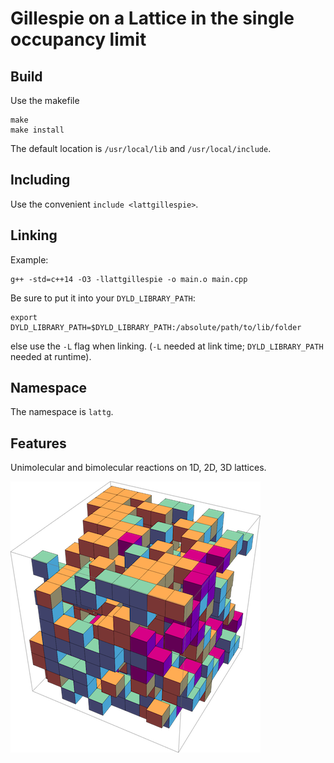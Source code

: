 # Gillespie on a Lattice in the single occupancy limit

## Build

Use the makefile
```
make
make install
```
The default location is `/usr/local/lib` and `/usr/local/include`.

## Including

Use the convenient `include <lattgillespie>`.

## Linking

Example:
```
g++ -std=c++14 -O3 -llattgillespie -o main.o main.cpp
```
Be sure to put it into your `DYLD_LIBRARY_PATH`:
```
export DYLD_LIBRARY_PATH=$DYLD_LIBRARY_PATH:/absolute/path/to/lib/folder
```
else use the `-L` flag when linking. (`-L` needed at link time; `DYLD_LIBRARY_PATH` needed at runtime).

## Namespace

The namespace is `lattg`.

## Features

Unimolecular and bimolecular reactions on 1D, 2D, 3D lattices.

![example](/figures/example.png)